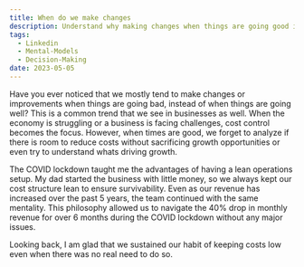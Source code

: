 ```yaml
---
title: When do we make changes
description: Understand why making changes when things are going good is key for success
tags:
  - Linkedin
  - Mental-Models
  - Decision-Making
date: 2023-05-05
---
```




Have you ever noticed that we mostly tend to make changes or improvements when things are going bad, instead of when things are going well? This is a common trend that we see in businesses as well. When the economy is struggling or a business is facing challenges, cost control becomes the focus. However, when times are good, we forget to analyze if there is room to reduce costs without sacrificing growth opportunities or even try to understand whats driving growth.

The COVID lockdown taught me the advantages of having a lean operations setup. My dad started the business with little money, so we always kept our cost structure lean to ensure survivability. Even as our revenue has increased over the past 5 years, the team continued with the same mentality. This philosophy allowed us to navigate the 40% drop in monthly revenue for over 6 months during the COVID lockdown without any major issues.

Looking back, I am glad that we sustained our habit of keeping costs low even when there was no real need to do so.